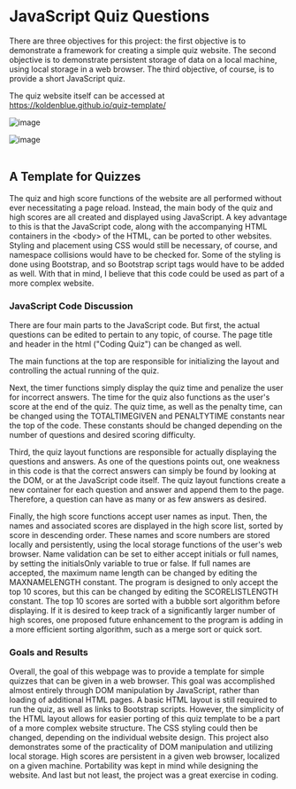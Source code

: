# JavaScript Quiz Questions

There are three objectives for this project: the first objective is to demonstrate a framework for creating a simple quiz website. The second objective is to demonstrate persistent storage of data on a local machine, using local storage in a web browser. The third objective, of course, is to provide a short JavaScript quiz.

The quiz website itself can be accessed at https://koldenblue.github.io/quiz-template/


![image](https://user-images.githubusercontent.com/64618290/89129919-07e7f580-d4b6-11ea-9079-0398cf746e5a.png)


![image](https://user-images.githubusercontent.com/64618290/89129938-306fef80-d4b6-11ea-830a-af0df785886e.png)
<br>
<br>

## A Template for Quizzes

The quiz and high score functions of the website are all performed without ever necessitating a page reload. Instead, the main body of the quiz and high scores are all created and displayed using JavaScript. A key advantage to this is that the JavaScript code, along with the accompanying HTML containers in the &lt;body&gt; of the HTML, can be ported to other websites. Styling and placement using CSS would still be necessary, of course, and namespace collisions would have to be checked for. Some of the styling is done using Bootstrap, and so Bootstrap script tags would have to be added as well. With that in mind, I believe that this code could be used as part of a more complex website.

### JavaScript Code Discussion
There are four main parts to the JavaScript code. But first, the actual questions can be edited to pertain to any topic, of course. The page title and header in the html ("Coding Quiz") can be changed as well.

The main functions at the top are responsible for initializing the layout and controlling the actual running of the quiz. 

Next, the timer functions simply display the quiz time and penalize the user for incorrect answers. The time for the quiz also functions as the user's score at the end of the quiz. The quiz time, as well as the penalty time, can be changed using the TOTALTIMEGIVEN and PENALTYTIME constants near the top of the code. These constants should be changed depending on the number of questions and desired scoring difficulty.

Third, the quiz layout functions are responsible for actually displaying the questions and answers. As one of the questions points out, one weakness in this code is that the correct answers can simply be found by looking at the DOM, or at the JavaScript code itself. The quiz layout functions create a new container for each question and answer and append them to the page. Therefore, a question can have as many or as few answers as desired.

Finally, the high score functions accept user names as input. Then, the names and associated scores are displayed in the high score list, sorted by score in descending order. These names and score numbers are stored locally and persistently, using the local storage functions of the user's web browser. Name validation can be set to either accept initials or full names, by setting the initialsOnly variable to true or false. If full names are accepted, the maximum name length can be changed by editing the MAXNAMELENGTH constant. The program is designed to only accept the top 10 scores, but this can be changed by editing the SCORELISTLENGTH constant. The top 10 scores are sorted with a bubble sort algorithm before displaying. If it is desired to keep track of a significantly larger number of high scores, one proposed future enhancement to the program is adding in a more efficient sorting algorithm, such as a merge sort or quick sort.

### Goals and Results
Overall, the goal of this webpage was to provide a template for simple quizzes that can be given in a web browser. This goal was accomplished almost entirely through DOM manipulation by JavaScript, rather than loading of additional HTML pages. A basic HTML layout is still required to run the quiz, as well as links to Bootstrap scripts. However, the simplicity of the HTML layout allows for easier porting of this quiz template to be a part of a more complex website structure. The CSS styling could then be changed, depending on the individual website design. This project also demonstrates some of the practicality of DOM manipulation and utilizing local storage. High scores are persistent in a given web browser, localized on a given machine. Portability was kept in mind while designing the website. And last but not least, the project was a great exercise in coding.